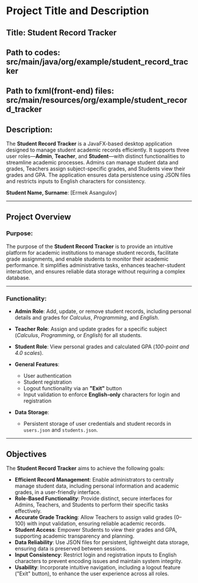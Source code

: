 # Project Title and Description

## Title: Student Record Tracker

## Path to codes: src/main/java/org/example/student_record_tracker
## Path to fxml(front-end) files: src/main/resources/org/example/student_record_tracker
## Description:

The **Student Record Tracker** is a JavaFX-based desktop application designed to manage student academic records efficiently. It supports three user roles—**Admin**, **Teacher**, and **Student**—with distinct functionalities to streamline academic processes. Admins can manage student data and grades, Teachers assign subject-specific grades, and Students view their grades and GPA. The application ensures data persistence using JSON files and restricts inputs to English characters for consistency.

**Student Name, Surname**: [Ermek Asangulov]

---

## Project Overview

### Purpose:

The purpose of the **Student Record Tracker** is to provide an intuitive platform for academic institutions to manage student records, facilitate grade assignments, and enable students to monitor their academic performance. It simplifies administrative tasks, enhances teacher-student interaction, and ensures reliable data storage without requiring a complex database.

---

### Functionality:

- **Admin Role**: Add, update, or remove student records, including personal details and grades for *Calculus*, *Programming*, and *English*.
- **Teacher Role**: Assign and update grades for a specific subject (*Calculus*, *Programming*, or *English*) for all students.
- **Student Role**: View personal grades and calculated GPA (*100-point and 4.0 scales*).
- **General Features**:
  - User authentication
  - Student registration
  - Logout functionality via an **"Exit"** button
  - Input validation to enforce **English-only** characters for login and registration

- **Data Storage**:
  - Persistent storage of user credentials and student records in `users.json` and `students.json`.

---

## Objectives

The **Student Record Tracker** aims to achieve the following goals:

- **Efficient Record Management**: Enable administrators to centrally manage student data, including personal information and academic grades, in a user-friendly interface.
- **Role-Based Functionality**: Provide distinct, secure interfaces for Admins, Teachers, and Students to perform their specific tasks effectively.
- **Accurate Grade Tracking**: Allow Teachers to assign valid grades (0–100) with input validation, ensuring reliable academic records.
- **Student Access**: Empower Students to view their grades and GPA, supporting academic transparency and planning.
- **Data Reliability**: Use JSON files for persistent, lightweight data storage, ensuring data is preserved between sessions.
- **Input Consistency**: Restrict login and registration inputs to English characters to prevent encoding issues and maintain system integrity.
- **Usability**: Incorporate intuitive navigation, including a logout feature ("Exit" button), to enhance the user experience across all roles.

